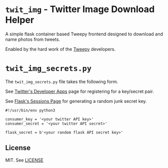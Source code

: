 # `twit_img` - Twitter Image Download Helper
A simple flask container based Tweepy frontend designed to download and name photos from tweets.

Enabled by the hard work of the [Tweepy](https://www.tweepy.org/) developers.

# `twit_img_secrets.py`
The `twit_img_secrets.py` file takes the following form.

See [Twitter's Developer Apps](https://developer.twitter.com/en/portal/projects-and-apps) page for registering for a key/secret pair.

See [Flask's Sessions Page](https://flask.palletsprojects.com/en/1.1.x/quickstart/#sessions) for generating a random junk secret key.
```
#!/usr/bin/env python3

consumer_key = '<your twitter API key>'
consumer_secret = '<your twitter API secret>'

flask_secret = b'<your random flask API secret key>'
```

## License
MIT. See [LICENSE](LICENSE)